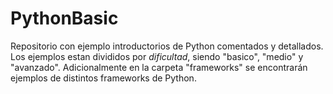 # PythonBasic

Repositorio con ejemplo introductorios de Python comentados y detallados.
Los ejemplos estan divididos por _dificultad_, siendo "basico", "medio" y "avanzado". 
Adicionalmente en la carpeta "frameworks" se encontrarán ejemplos de distintos frameworks de Python.
